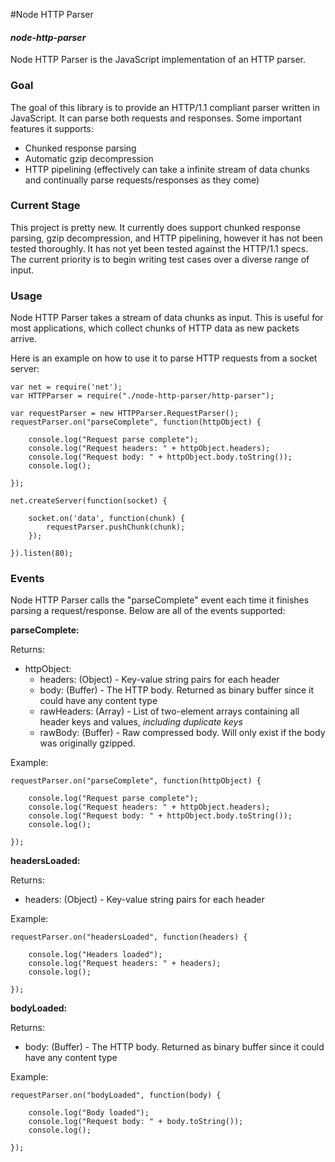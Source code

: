 #Node HTTP Parser
#### *node-http-parser*
Node HTTP Parser is the JavaScript implementation of an HTTP parser.

### Goal
The goal of this library is to provide an HTTP/1.1 compliant parser written in JavaScript. It can parse both requests and responses. Some important features it supports:

- Chunked response parsing
- Automatic gzip decompression
- HTTP pipelining (effectively can take a infinite stream of data chunks and continually parse requests/responses as they come)


### Current Stage
This project is pretty new. It currently does support chunked response parsing, gzip decompression, and HTTP pipelining, however it has not been tested thoroughly. It has not yet been tested against the HTTP/1.1 specs. The current priority is to begin writing test cases over a diverse range of input.

### Usage
Node HTTP Parser takes a stream of data chunks as input. This is useful for most applications, which collect chunks of HTTP data as new packets arrive.

Here is an example on how to use it to parse HTTP requests from a socket server:

    var net = require('net');
    var HTTPParser = require("./node-http-parser/http-parser");
    
    var requestParser = new HTTPParser.RequestParser();
    requestParser.on("parseComplete", function(httpObject) {
    
        console.log("Request parse complete");
        console.log("Request headers: " + httpObject.headers);
        console.log("Request body: " + httpObject.body.toString());
        console.log();
        
    });
    
    net.createServer(function(socket) {

        socket.on('data', function(chunk) {
            requestParser.pushChunk(chunk);
        });
        
    }).listen(80);

### Events
Node HTTP Parser calls the "parseComplete" event each time it finishes parsing a request/response. Below are all of the events supported:

**parseComplete:**

Returns:
- httpObject:
    - headers: (Object) - Key-value string pairs for each header
    - body: (Buffer) - The HTTP body. Returned as binary buffer since it could have any content type
    - rawHeaders: (Array) - List of two-element arrays containing all header keys and values, *including duplicate keys*
    - rawBody: (Buffer) - Raw compressed body. Will only exist if the body was originally gzipped.

Example:

    requestParser.on("parseComplete", function(httpObject) {
    
        console.log("Request parse complete");
        console.log("Request headers: " + httpObject.headers);
        console.log("Request body: " + httpObject.body.toString());
        console.log();
        
    });
    
    
**headersLoaded:**

Returns:
- headers: (Object) - Key-value string pairs for each header

Example:

    requestParser.on("headersLoaded", function(headers) {
    
        console.log("Headers loaded");
        console.log("Request headers: " + headers);
        console.log();
        
    });
    
**bodyLoaded:**

Returns:
- body: (Buffer) - The HTTP body. Returned as binary buffer since it could have any content type

Example:

    requestParser.on("bodyLoaded", function(body) {
    
        console.log("Body loaded");
        console.log("Request body: " + body.toString());
        console.log();
      
    });
